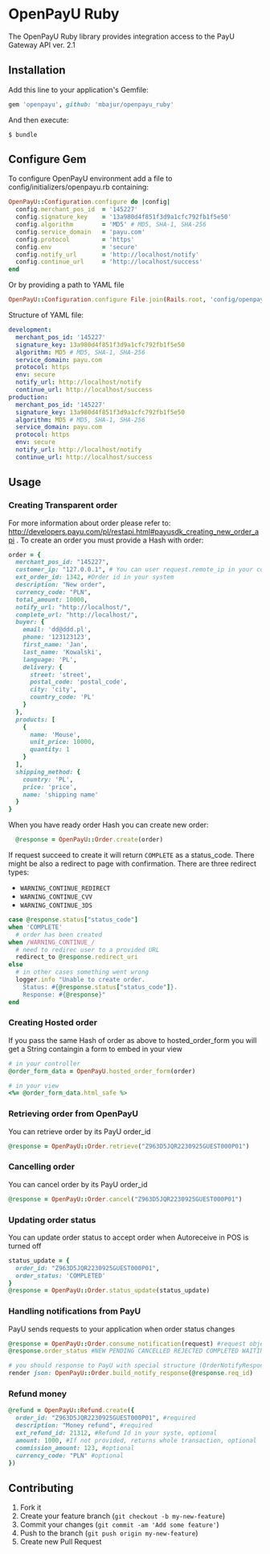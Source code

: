 # OpenPayU Ruby

The OpenPayU Ruby library provides integration access to the PayU Gateway API ver. 2.1

## Installation

Add this line to your application's Gemfile:

```ruby
gem 'openpayu', github: 'mbajur/openpayu_ruby'
```

And then execute:

    $ bundle

## Configure Gem
To configure OpenPayU environment add a file to config/initializers/openpayu.rb containing:

```ruby
OpenPayU::Configuration.configure do |config|
  config.merchant_pos_id  = '145227'
  config.signature_key    = '13a980d4f851f3d9a1cfc792fb1f5e50'
  config.algorithm        = 'MD5' # MD5, SHA-1, SHA-256
  config.service_domain   = 'payu.com'
  config.protocol         = 'https'
  config.env              = 'secure'
  config.notify_url       = 'http://localhost/notify'
  config.continue_url     = 'http://localhost/success'
end
```

Or by providing a path to YAML file

```ruby
OpenPayU::Configuration.configure File.join(Rails.root, 'config/openpayu.yml')
```

Structure of YAML file:

```yaml
development:
  merchant_pos_id: '145227'
  signature_key: 13a980d4f851f3d9a1cfc792fb1f5e50
  algorithm: MD5 # MD5, SHA-1, SHA-256
  service_domain: payu.com
  protocol: https
  env: secure
  notify_url: http://localhost/notify
  continue_url: http://localhost/success
production:
  merchant_pos_id: '145227'
  signature_key: 13a980d4f851f3d9a1cfc792fb1f5e50
  algorithm: MD5 # MD5, SHA-1, SHA-256
  service_domain: payu.com
  protocol: https
  env: secure
  notify_url: http://localhost/notify
  continue_url: http://localhost/success
```

## Usage

### Creating Transparent order
For more information about order please refer to: http://developers.payu.com/pl/restapi.html#payusdk_creating_new_order_api .
To create an order you must provide a Hash with order:

```ruby
order = {
  merchant_pos_id: "145227",
  customer_ip: "127.0.0.1", # You can user request.remote_ip in your controller
  ext_order_id: 1342, #Order id in your system
  description: "New order",
  currency_code: "PLN",
  total_amount: 10000,
  notify_url: "http://localhost/",
  complete_url: "http://localhost/",
  buyer: {
    email: 'dd@ddd.pl',
    phone: '123123123',
    first_name: 'Jan',
    last_name: 'Kowalski',
    language: 'PL',
    delivery: {
      street: 'street',
      postal_code: 'postal_code',
      city: 'city',
      country_code: 'PL'
    }
  },
  products: [
    {
      name: 'Mouse',
      unit_price: 10000,
      quantity: 1
    }
  ],
  shipping_method: {
    country: 'PL',
    price: 'price',
    name: 'shipping name'
  }
}
```

When you have ready order Hash you can create new order:

```ruby
  @response = OpenPayU::Order.create(order)
```

If request succeed to create it will return `COMPLETE` as a status_code.
There might be also a redirect to page with confirmation.
There are three redirect types:

* `WARNING_CONTINUE_REDIRECT`
* `WARNING_CONTINUE_CVV`
* `WARNING_CONTINUE_3DS`

```ruby
case @response.status["status_code"]
when 'COMPLETE'
  # order has been created
when /WARNING_CONTINUE_/
  # need to redirec user to a provided URL
  redirect_to @response.redirect_uri
else
  # in other cases something went wrong
  logger.info "Unable to create order.
    Status: #{@response.status["status_code"]}.
    Response: #{@response}"
end
```

### Creating Hosted order

If you pass the same Hash of order as above to hosted_order_form you will
get a String containgin a form to embed in your view

```ruby
# in your controller
@order_form_data = OpenPayU.hosted_order_form(order)

# in your view
<%= @order_form_data.html_safe %>
```

### Retrieving order from OpenPayU
You can retrieve order by its PayU order_id

```ruby
@response = OpenPayU::Order.retrieve("Z963D5JQR2230925GUEST000P01")
```

### Cancelling order
You can cancel order by its PayU order_id

```ruby
@response = OpenPayU::Order.cancel("Z963D5JQR2230925GUEST000P01")
```

### Updating order status
You can update order status to accept order when Autoreceive in POS is turned off

```ruby
status_update = {
  order_id: "Z963D5JQR2230925GUEST000P01",
  order_status: 'COMPLETED'
}
@response = OpenPayU::Order.status_update(status_update)
```

### Handling notifications from PayU
PayU sends requests to your application when order status changes

```ruby
@response = OpenPayU::Order.consume_notification(request) #request object from controller
@response.order_status #NEW PENDING CANCELLED REJECTED COMPLETED WAITING_FOR_CONFIRMATION

# you should response to PayU with special structure (OrderNotifyResponse)
render json: OpenPayU::Order.build_notify_response(@response.req_id)
```

### Refund money

```ruby
@refund = OpenPayU::Refund.create({
  order_id: "Z963D5JQR2230925GUEST000P01", #required
  description: "Money refund", #required
  ext_refund_id: 21312, #Refund Id in your syste, optional
  amount: 1000, #If not provided, returns whole transaction, optional
  commission_amount: 123, #optional
  currency_code: "PLN" #optional
})
```

## Contributing

1. Fork it
2. Create your feature branch (`git checkout -b my-new-feature`)
3. Commit your changes (`git commit -am 'Add some feature'`)
4. Push to the branch (`git push origin my-new-feature`)
5. Create new Pull Request
